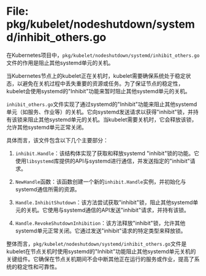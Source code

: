 # File: pkg/kubelet/nodeshutdown/systemd/inhibit_others.go

在Kubernetes项目中，`pkg/kubelet/nodeshutdown/systemd/inhibit_others.go`文件的作用是阻止其他systemd单元的关机。

当Kubernetes节点上的kubelet正在关机时，kubelet需要确保系统处于稳定状态，以避免在关机过程中丢失重要的资源或任务。为了保证节点的稳定性，kubelet会使用systemd的"Inhibit"功能来暂时阻止其他systemd单元的关机。

`inhibit_others.go`文件实现了通过systemd的"Inhibit"功能来阻止其他systemd单元（如服务、作业等）的关机。它向systemd发送请求以获得"inhibit"锁，并持有该锁来阻止其他systemd单元的关机。当kubelet需要关机时，它会释放该锁，允许其他systemd单元正常关闭。

具体而言，该文件包含以下几个主要部分：

1. `inhibit.Handle`：该结构体实现了获取和释放systemd "inhibit"锁的功能。它使用`libsystemd`库提供的API与systemd进行通信，并发送指定的"inhibit"请求。

2. `NewHandle`函数：该函数创建一个新的`inhibit.Handle`实例，并初始化与systemd通信所需的资源。

3. `Handle.InhibitShutdown`：该方法尝试获取"inhibit"锁，阻止其他systemd单元的关机。它使用与systemd通信的API发送"inhibit"请求，并持有该锁。

4. `Handle.RevokeShutdownInhibition`：该方法释放"inhibit"锁，允许其他systemd单元正常关闭。它通过发送"inhibit"请求的特定类型来释放锁。

整体而言，`pkg/kubelet/nodeshutdown/systemd/inhibit_others.go`文件是kubelet在节点关机时使用systemd的"Inhibit"功能阻止其他systemd单元关机的关键组件。它确保在节点关机期间不会中断其他正在运行的服务或作业，提高了系统的稳定性和可靠性。


